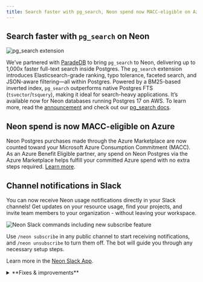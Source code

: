 ```yaml
---
title: Search faster with pg_search, Neon spend now MACC-eligible on Azure, and more
---
```


## Search faster with `pg_search` on Neon

![pg_search extension](/docs/relnotes/pg_search.png)

We’ve partnered with [ParadeDB](https://www.paradedb.com/) to bring `pg_search` to Neon, delivering up to 1,000x faster full-text search inside Postgres. The `pg_search` extension introduces Elasticsearch-grade ranking, typo tolerance, faceted search, and JSON-aware filtering—all within Postgres. Powered by a BM25-based inverted index, `pg_search` outperforms native Postgres FTS (`tsvector`/`tsquery`), making it ideal for search-heavy applications. It’s available now for Neon databases running Postgres 17 on AWS. To learn more, read the [announcement](https://neon.tech/blog/pgsearch-on-neon) and check out our [pg_search docs](https://neon.tech/docs/extensions/pg_search).

## Neon spend is now MACC-eligible on Azure 

Neon Postgres purchases made through the Azure Marketplace are now counted toward your Microsoft Azure Consumption Commitment (MACC). As an Azure Benefit Eligible partner, any spend on Neon Postgres via the Azure Marketplace helps fulfill your committed Azure spend with no extra steps required. [Learn more](https://neon.tech/docs/introduction/billing-azure-marketplace#microsoft-azure-consumption-commitment-macc).

## Channel notifications in Slack

You can now receive Neon usage notifications directly in your Slack channels! Get updates on your resource usage, find your projects, and invite team members to your organization - without leaving your workspace.

![Neon Slack commands including new subscribe feature](/docs/manage/slack_app_overview.png)

Use `/neon subscribe` in any public channel to start receiving notifications, and `/neon unsubscribe` to turn them off. The bot will guide you through any necessary setup steps.

Learn more in the [Neon Slack App](/docs/manage/slack-app).

<details>

<summary>**Fixes & improvements**</summary>

- **Neon Console**

  - Expanded the database drop-down menu width in the Neon SQL Editor to accommodate longer database names. Previously, longer names were not fully visible due to the narrow menu width.
  - Added an `Unable to fetch projects` message to the Projects page in the Neon Console. Previously, an error page was displayed when the project list couldn't be retrieved.

- **Autoscaling default settings**

    We've updated the default autoscaling settings for **newly created projects on paid Neon plans** to provide a better balance of performance and efficiency:

    | **Neon plan**  | **Minimum compute size** | **Maximum compute size** |
    |---------------|----------------------|-----------------------|
    | Launch        | 1                    | 4                     |
    | Scale         | 1                    | 8                     |
    | Business      | 1                    | 8                     |

    These optimized defaults help ensure projects scale smoothly to meet workload demands while maintaining cost efficiency. This change applies only to newly created projects—existing projects and computes remain unaffected. You can review and adjust your autoscaling settings anytime in your project settings. From your **Project Dashboard**, go to **Settings** > **Compute**.

- **Postgres `effective_cache_size` setting is now optimized for better query plans**

    Previously, Neon didn’t explicitly set the Postgres `effective_cache_size` Postgres parameter, so it defaulted to 4 GiB—often too low for larger compute sizes and autoscaling configurations. We now set this value based on the maximum size of Neon's [Local File Cache (LFC)](/docs/reference/glossary#local-file-cache) for a compute's maximum compute size, which helps the Postgres query planner make better decisions and improves query performance. For information about maximum LFC size per compute size, see the table in [How to size your compute](/docs/manage/endpoints#how-to-size-your-compute).

- **Neon API**

  - Improved performance of the [Compare database schema](/reference/getprojectbranchschemacomparison) endpoint by retrieving schemas in parallel.
  - The `name` field for branches is now limited to 256 characters in the [Create project](https://api-docs.neon.tech/reference/createproject) and [Create branch](https://api-docs.neon.tech/reference/createprojectbranch) endpoints.
  
- **Drizzle Studio update**

    We updated the Drizzle Studio integration that powers the **Tables** page in the Neon Console to version 1.0.18. For the latest improvements and fixes, see the [Neon Drizzle Studio Integration Changelog](https://github.com/neondatabase/neon-drizzle-studio-changelog/blob/main/CHANGELOG.md).

- **Fixes**

  - Resolved an issue where resetting a role password in the Neon Console would result in an "invalid password" error in the **SQL Editor** and on the **Tables** page. 
  - Revised the copy at the bottom of the **Connect to your database** modal for older Neon projects. The copy previously mentioned that passwords are stored, which is only true for Neon projects created after password storage was introduced.

</details>
